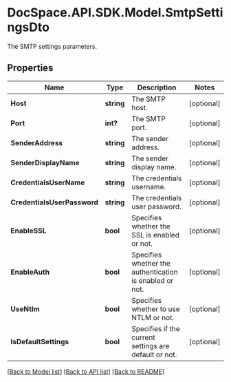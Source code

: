 # DocSpace.API.SDK.Model.SmtpSettingsDto
The SMTP settings parameters.

## Properties

Name | Type | Description | Notes
------------ | ------------- | ------------- | -------------
**Host** | **string** | The SMTP host. | [optional] 
**Port** | **int?** | The SMTP port. | [optional] 
**SenderAddress** | **string** | The sender address. | [optional] 
**SenderDisplayName** | **string** | The sender display name. | [optional] 
**CredentialsUserName** | **string** | The credentials username. | [optional] 
**CredentialsUserPassword** | **string** | The credentials user password. | [optional] 
**EnableSSL** | **bool** | Specifies whether the SSL is enabled or not. | [optional] 
**EnableAuth** | **bool** | Specifies whether the authentication is enabled or not. | [optional] 
**UseNtlm** | **bool** | Specifies whether to use NTLM or not. | [optional] 
**IsDefaultSettings** | **bool** | Specifies if the current settings are default or not. | [optional] 

[[Back to Model list]](../README.md#documentation-for-models) [[Back to API list]](../README.md#documentation-for-api-endpoints) [[Back to README]](../README.md)

